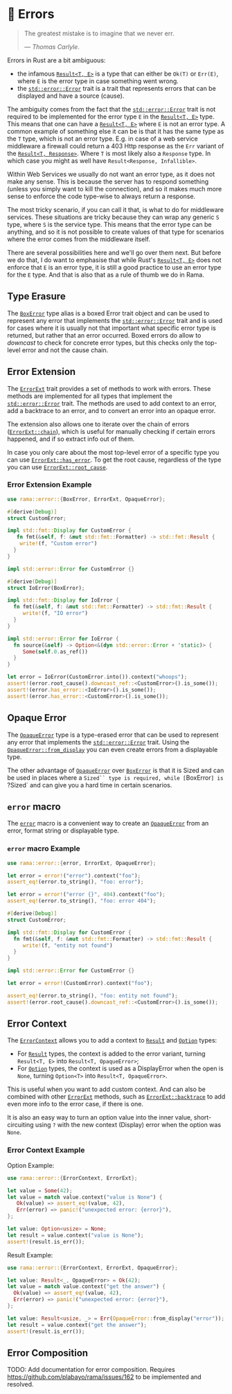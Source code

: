 # 🚫 Errors

> The greatest mistake is to imagine that we never err.
>
> — _Thomas Carlyle_.

Errors in Rust are a bit ambiguous:

- the infamous [`Result<T, E>`][`Result`] is a type that can either be `Ok(T)` or `Err(E)`, where `E` is
  the error type in case something went wrong.
- the [`std::error::Error`] trait is a trait that represents errors that can be displayed and
  have a source (cause).

The ambiguity comes from the fact that the [`std::error::Error`] trait is not required to be
implemented for the error type `E` in the [`Result<T, E>`][`Result`] type. This means that one can have
a [`Result<T, E>`][`Result`] where `E` is not an error type. A common example of something else it can be
is that it has the same type as the `T` type, which is not an error type. E.g. in case of a web
service middleware a firewall could return a 403 Http response as the `Err` variant of the
[`Result<T, Response>`][`Result`]. Where `T` is most likely also a `Response` type. In which
case you might as well have `Result<Response, Infallible>`.

Within Web Services we usually do not want an error type, as it does not make any sense.
This is because the server has to respond something (unless you simply want to kill the connection),
and so it makes much more sense to enforce the code type-wise to always return a response.

The most tricky scenario, if you can call it that, is what to do for middleware services.
These situations are tricky because they can wrap any generic `S` type, where `S` is the
service type. This means that the error type can be anything, and so it is not possible to
create values of that type for scenarios where the error comes from the middleware itself.

There are several possibilities here and we'll go over them next. But before we do that,
I do want to emphasise that while Rust's [`Result<T, E>`][`Result`] does not enforce that `E` is an error
type, it is still a good practice to use an error type for the `E` type. And that is also
that as a rule of thumb we do in Rama.

## Type Erasure

The [`BoxError`] type alias is a boxed Error trait object and can be used to represent any error that
implements the [`std::error::Error`] trait and is used for cases where it is usually not
that important what specific error type is returned, but rather that an error occurred.
Boxed errors do allow to _downcast_ to check for concrete error types, but this checks
only the top-level error and not the cause chain.

## Error Extension

The [`ErrorExt`] trait provides a set of methods to work with errors. These methods are
implemented for all types that implement the [`std::error::Error`] trait. The methods are
used to add context to an error, add a backtrace to an error, and to convert an error into
an opaque error.

The extension also allows one to iterate over the chain of errors ([`ErrorExt::chain`]),
which is useful for manually checking if certain errors happened,
and if so extract info out of them.

In case you only care about the most top-level error of a specific type you can use
[`ErrorExt::has_error`]. To get the root cause, regardless of the type you can use
[`ErrorExt::root_cause`].

### Error Extension Example

```rust
use rama::error::{BoxError, ErrorExt, OpaqueError};

#[derive(Debug)]
struct CustomError;

impl std::fmt::Display for CustomError {
   fn fmt(&self, f: &mut std::fmt::Formatter) -> std::fmt::Result {
    write!(f, "Custom error")
  }
}

impl std::error::Error for CustomError {}

#[derive(Debug)]
struct IoError(BoxError);

impl std::fmt::Display for IoError {
  fn fmt(&self, f: &mut std::fmt::Formatter) -> std::fmt::Result {
     write!(f, "IO error")
  }
}

impl std::error::Error for IoError {
  fn source(&self) -> Option<&(dyn std::error::Error + 'static)> {
     Some(self.0.as_ref())
  }
}

let error = IoError(CustomError.into()).context("whoops");
assert!(error.root_cause().downcast_ref::<CustomError>().is_some());
assert!(error.has_error::<IoError>().is_some());
assert!(error.has_error::<CustomError>().is_some());
```

## Opaque Error

The [`OpaqueError`] type is a type-erased error that can be used to represent any error
that implements the [`std::error::Error`] trait. Using the [`OpaqueError::from_display`]
you can even create errors from a displayable type.

The other advantage of [`OpaqueError`] over [`BoxError`]
is that it is Sized and can be used in places where a `Sized`` type is required,
while [`BoxError`] is `?Sized` and can give you a hard time in certain scenarios.

## `error` macro

The [`error`] macro is a convenient way to create an [`OpaqueError`]
from an error, format string or displayable type.

### `error` macro Example

```rust
use rama::error::{error, ErrorExt, OpaqueError};

let error = error!("error").context("foo");
assert_eq!(error.to_string(), "foo: error");

let error = error!("error {}", 404).context("foo");
assert_eq!(error.to_string(), "foo: error 404");

#[derive(Debug)]
struct CustomError;

impl std::fmt::Display for CustomError {
  fn fmt(&self, f: &mut std::fmt::Formatter) -> std::fmt::Result {
     write!(f, "entity not found")
  }
}

impl std::error::Error for CustomError {}

let error = error!(CustomError).context("foo");

assert_eq!(error.to_string(), "foo: entity not found");
assert!(error.root_cause().downcast_ref::<CustomError>().is_some());
```

## Error Context

The [`ErrorContext`] allows you to add a context to [`Result`]
and [`Option`] types:

- For [`Result`] types, the context is added to the error variant,
  turning `Result<T, E>` into `Result<T, OpaqueError>`;
- For [`Option`] types, the context is used as a DisplayError when
  the open is `None`, turning `Option<T>` into `Result<T, OpaqueError>`.

This is useful when you want to add custom context.
And can also be combined with other [`ErrorExt`] methods,
such as [`ErrorExt::backtrace`] to add even more info to the error case,
if there is one.

It is also an easy way to turn an option value into the inner value,
short-circuiting using `?` with the new context (Display) error
when the option was `None`.

### Error Context Example

Option Example:

```rust
use rama::error::{ErrorContext, ErrorExt};

let value = Some(42);
let value = match value.context("value is None") {
   Ok(value) => assert_eq!(value, 42),
   Err(error) => panic!("unexpected error: {error}"),
};

let value: Option<usize> = None;
let result = value.context("value is None");
assert!(result.is_err());
```

Result Example:

```rust
use rama::error::{ErrorContext, ErrorExt, OpaqueError};

let value: Result<_, OpaqueError> = Ok(42);
let value = match value.context("get the answer") {
  Ok(value) => assert_eq!(value, 42),
  Err(error) => panic!("unexpected error: {error}"),
};

let value: Result<usize, _> = Err(OpaqueError::from_display("error"));
let result = value.context("get the answer");
assert!(result.is_err());
```

## Error Composition

TODO: Add documentation for error composition.
Requires <https://github.com/plabayo/rama/issues/162>
to be implemented and resolved.

[`BoxError`]: https://ramaproxy.org/docs/rama/error/type.BoxError.html
[`OpaqueError`]: https://ramaproxy.org/docs/rama/error/struct.OpaqueError.html
[`OpaqueError::from_display`]: https://ramaproxy.org/docs/rama/error/struct.OpaqueError.html#method.from_display
[`ErrorExt`]: https://ramaproxy.org/docs/rama/error/trait.ErrorExt.html
[`ErrorExt::chain`]: https://ramaproxy.org/docs/rama/error/trait.ErrorExt.html#tymethod.chain
[`ErrorExt::has_error`]: https://ramaproxy.org/docs/rama/error/trait.ErrorExt.html#method.has_error
[`ErrorExt::root_cause`]: https://ramaproxy.org/docs/rama/error/trait.ErrorExt.html#method.root_cause
[`ErrorExt::backtrace`]: https://ramaproxy.org/docs/rama/error/trait.ErrorExt.html#tymethod.backtrace
[`ErrorContext`]: https://ramaproxy.org/docs/rama/error/trait.ErrorContext.html
[`Result`]: https://doc.rust-lang.org/stable/std/result/enum.Result.html
[`Option`]: https://doc.rust-lang.org/stable/std/option/enum.Option.html
[`error`]: https://ramaproxy.org/docs/rama/error/macro.error.html
[`std::error::Error`]: https://doc.rust-lang.org/stable/std/error/trait.Error.html
